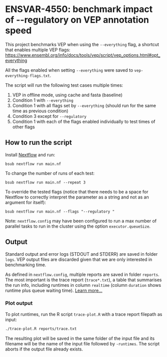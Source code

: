 # ENSVAR-4550: benchmark impact of --regulatory on VEP annotation speed

This project benchmarks VEP when using the `--everything` flag, a shortcut that
enables multiple VEP flags:
https://www.ensembl.org/info/docs/tools/vep/script/vep_options.html#opt_everything

All the flags enabled when setting `--everything` were saved to
`vep-everything-flags.txt`.

The script will run the following test cases multiple times:
1. VEP in offline mode, using cache and fasta (baseline)
2. Condition 1 with `--everything`
3. Condition 1 with all flags set by `--everything` (should run for the same
time as previous condition)
4. Condition 3 except for `--regulatory`
5. Condition 1 with each of the flags enabled individually to test times of
other flags

## How to run the script

Install [Nextflow](https://nextflow.io) and run:

```
bsub nextflow run main.nf
```

To change the number of runs of each test:

```
bsub nextflow run main.nf --repeat 3
```

To override the tested flags (notice that there needs to be a space for
Nextflow to correctly interpret the parameter as a string and not as an
argument for itself):

```
bsub nextflow run main.nf --flags "--regulatory "
```

Note: `nextflow.config` may have been configured to run a max number of
parallel tasks to run in the cluster using the option `executor.queueSize`.

## Output

Standard output and error logs (STDOUT and STDERR) are saved in folder `logs`.
VEP output files are discarded given that we are only interested in
benchmarking time.

As defined in `nextflow.config`, multiple reports are saved in folder
`reports`. The most important is the trace report (`trace*.txt`), a table that
summarises the run info, including runtimes in column `realtime` (column
`duration` shows runtime plus queue waiting time).
[Learn more...](https://www.nextflow.io/docs/latest/tracing.html#trace-report)

### Plot output

To plot runtimes, run the R script `trace-plot.R` with a trace report filepath
as input:

```bash
./trace-plot.R reports/trace.txt
```

The resulting plot will be saved in the same folder of the input file and its
filename will be the name of the input file followed by `-runtimes`. The script
aborts if the output file already exists.
